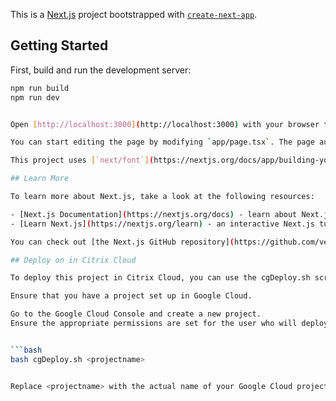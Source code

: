 This is a [Next.js](https://nextjs.org) project bootstrapped with [`create-next-app`](https://nextjs.org/docs/app/api-reference/cli/create-next-app).

## Getting Started

First, build and run the development server:

```bash
npm run build
npm run dev


Open [http://localhost:3000](http://localhost:3000) with your browser to see the result.

You can start editing the page by modifying `app/page.tsx`. The page auto-updates as you edit the file.

This project uses [`next/font`](https://nextjs.org/docs/app/building-your-application/optimizing/fonts) to automatically optimize and load [Geist](https://vercel.com/font), a new font family for Vercel.

## Learn More

To learn more about Next.js, take a look at the following resources:

- [Next.js Documentation](https://nextjs.org/docs) - learn about Next.js features and API.
- [Learn Next.js](https://nextjs.org/learn) - an interactive Next.js tutorial.

You can check out [the Next.js GitHub repository](https://github.com/vercel/next.js) - your feedback and contributions are welcome!

## Deploy on in Citrix Cloud

To deploy this project in Citrix Cloud, you can use the cgDeploy.sh script located in the root directory of this project. Follow these steps:

Ensure that you have a project set up in Google Cloud.

Go to the Google Cloud Console and create a new project.
Ensure the appropriate permissions are set for the user who will deploy the project (including permission to delete resources).


```bash
bash cgDeploy.sh <projectname>


Replace <projectname> with the actual name of your Google Cloud project.
